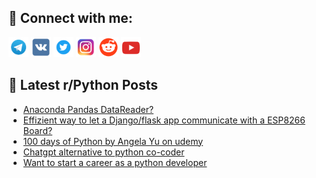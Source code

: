 ## 🔎 Connect with me:
[<img src="https://github.com/bullbesh/bullbesh/blob/main/images/Telegram.png" width="32" height="32" />](https://t.me/bullbesh)
[<img src="https://github.com/bullbesh/bullbesh/blob/main/images/VK.png" width="32" height="32" />](https://vk.com/bullbesh)
[<img src="https://github.com/bullbesh/bullbesh/blob/main/images/Twitter.png" width="32" height="32" />](https://twitter.com/bullbesh1)
[<img src="https://github.com/bullbesh/bullbesh/blob/main/images/Instagram.png" width="32" height="32" />](https://www.instagram.com/bullbesh)
[<img src="https://github.com/bullbesh/bullbesh/blob/main/images/Reddit.png" width="32" height="32" />](https://www.reddit.com/user/bullbesh)
[<img src="https://github.com/bullbesh/bullbesh/blob/main/images/YouTube.png" width="32" height="32" />](https://www.youtube.com/channel/UCtfjRs6uzgq5mfm8S06WTcg)

## 📕 Latest r/Python Posts
<!-- BLOG-POST-LIST:START -->
- [Anaconda Pandas DataReader?](https://www.reddit.com/r/Python/comments/10ipy0n/anaconda_pandas_datareader/)
- [Effizient way to let a Django/flask app communicate with a ESP8266 Board?](https://www.reddit.com/r/Python/comments/10ipt6v/effizient_way_to_let_a_djangoflask_app/)
- [100 days of Python by Angela Yu on udemy](https://www.reddit.com/r/Python/comments/10ip5u4/100_days_of_python_by_angela_yu_on_udemy/)
- [Chatgpt alternative to python co-coder](https://www.reddit.com/r/Python/comments/10iof4u/chatgpt_alternative_to_python_cocoder/)
- [Want to start a career as a python developer](https://www.reddit.com/r/Python/comments/10imykp/want_to_start_a_career_as_a_python_developer/)
<!-- BLOG-POST-LIST:END -->
